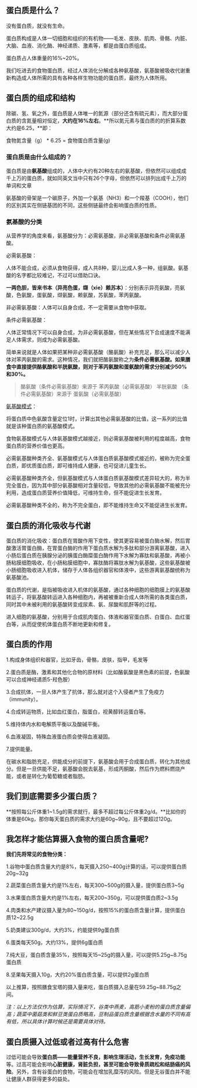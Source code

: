 ## **蛋白质是什么？**

没有蛋白质，就没有生命。

蛋白质构成是人体一切细胞和组织的有机物——毛发、皮肤、肌肉、骨骼、内脏、大脑、血液、消化酶、神经递质、激素等，都是由蛋白质组成。

蛋白质占人体重量的16%~20%。

我们吃进去的食物蛋白质，经过人体消化分解成各种氨基酸，氨基酸被吸收代谢重新构造成人体所需的具有各种各样生物功能的蛋白质，最终为人体所用。

## **蛋白质的组成和结构**

除碳、氢、氧之外，蛋白质是人体唯一的氮源（部分还含有硫元素），而大部分蛋白质的含氮量相对恒定，**大约在16%左右**。**所以氮元素与蛋白质的的折算系数大约是6.25，**即：

食物氮含量（g） * 6.25 = 食物蛋白质含量(g)

### **蛋白质是由什么组成的？**

蛋白质是由**氨基酸**组成的，人体中大约有20种左右的氨基酸，但依然可以组成成千上万的蛋白质，就如同英文当中只有26个字母，但依然可以排列出成千上万的单词和文章

氨基酸的骨架是一个碳原子，外加一个氨基（NH3）和一个羧基（COOH），他们的区别其实在侧链基团的不同，这些侧链最终会影响蛋白质的性质。

### **氨基酸的分类**

从营养学的角度来看，氨基酸分为：必需氨基酸，非必需氨基酸和条件必需氨基酸。

必需氨基酸：

人体不能合成，必须从食物获得，成人共8种，婴儿比成人多一种，组氨酸。氨基酸的名字都比较难记，不过可以借助口诀。

**一两色胆，皆来书本（异亮色蛋，缬（xie）赖苏本）**：分别表示异亮氨酸，亮氨酸，色氨酸，蛋氨酸，缬氨酸，赖氨酸，苏氨酸，苯丙氨酸。

非必需氨基酸：人体可以自身合成，不一定需要从食物中获取。

条件必需氨基酸：

人体正常情况下可以自身合成，为非必需氨基酸，但在某些情况下合成速度不能满足人体需求，则成为必需氨基酸。

简单来说就是人体如果把某种非必需氨基酸（酪氨酸）补充充足，那么可以减少人体对苯丙氨酸的需求。这种情况，我们就把酪氨酸称之为**条件必需氨基酸。如果膳食中直接提供酪氨酸和半胱氨酸，则对于苯丙氨酸和蛋氨酸的需求分别减少50%和30%。**

> 酪氨酸（条件必需氨基酸）来源于 苯丙氨酸（必需氨基酸）
> 半胱氨酸 （条件必需氨基酸）来源于 蛋氨酸（必需氨基酸）

[氨基酸模式](https://baike.baidu.com/item/%E6%B0%A8%E5%9F%BA%E9%85%B8%E6%A8%A1%E5%BC%8F/2037714?fr=ge_ala)：

将蛋白质中色氨酸含量定位1时，计算出其他必需氨基酸的比值，这一系列的比值就是该种蛋白质的氨基酸模式。

食物氨基酸模式与人体氨基酸模式越接近，则必需氨基酸被利用的程度越高，食物蛋白质的营养价值也更高。

必需氨基酸种类齐全、氨基酸模式与人体蛋白质氨基酸模式接近的，被称为完全蛋白质，即优质蛋白质，即可维持成人健康，也可促进儿童生长。

必需氨基酸种类齐全，但氨基酸模式与人体蛋白质氨基酸模式差异较大的，称为半完全蛋白，因为其中部分氨基酸相对含量较低，导致其他的必需氨基酸不能被充分利用，造成蛋白质营养价值降低，可维持生命，但不能促进生长发育。

必需氨基酸种类不全的，称为不完全蛋白，即不能维持生命又不能促进生长发育。

## **蛋白质的消化吸收与代谢**

蛋白质的消化吸收：蛋白质在胃酸作用下变性，使其更容易被蛋白酶水解，然后胃酸激活胃蛋白酶，在胃蛋白酶的作用下蛋白质水解为多肽和部分游离氨基酸，进入小肠后蛋白质在胰腺分泌的胰蛋白酶糜蛋白酶作用下水解为寡肽和氨基酸，再被小肠粘膜细胞吸收，在小肠粘膜细胞中，寡肽酶将寡肽水解为氨基酸，这些氨基酸被小肠细胞吸收进入机体，储存于人体各组织器官和体液中，这些游离氨基酸统称为氨基酸池。

蛋白质的代谢，是指被吸收进入机体的氨基酸，通过各种细胞的细胞膜上的氨基酸转运子，将氨基酸转运进入各种细胞内，再被被重新合成人体所需的各类蛋白质，同时其中未被利用的氨基酸转变成尿素、氨、尿酸和肌酐等的过程。

进入细胞的氨基酸，分别用于合成肌肉蛋白、体液和器官蛋白质、白蛋白、血红蛋白等，从而促使机体蛋白质不断地更新和修复。

## 蛋白质的作用

1.构成身体组织和器官，比如牙齿，骨骼，皮肤，指甲，毛发等

2.蛋白质是酶，激素和其他化合物的原材料（比如酪氨酸是黑色素的前提，色氨酸可以合成神经递质5-羟色胺）

3.合成抗体，一旦人体产生了抗体，那么就对这个入侵者产生了免疫力（immunity）。

4.合成转运物质，比如血红蛋白，脂蛋白，视黄醇转运蛋白等。

5.维持体内水和电解质平衡以及酸碱平衡。

6.血液凝固，特殊血液蛋白质会使得血液凝固。

7.提供能量。

在碳水和脂肪充足，供能成分的前提下，氨基酸会用于合成蛋白质，转化为其他成分。但是一旦供能不足，氨基酸会脱去氨基，形成丙酮酸，然后作为燃料燃烧产能，或者是转化为葡萄糖或者脂肪。

## 我们到底需要多少蛋白质？

**按照每公斤体重1~1.5g的需求就行，最多不超过每公斤体重2g/d。**比如你的体重是60kg，那你每天蛋白质的需求大约是60g~90g，且不要超过120g。

## **我怎样才能估算摄入食物的蛋白质含量呢?**

**我们先将常见的食物分类：**

1.谷物中蛋白质含量大约是8%，每天摄入250~400g计算的话，可以提供蛋白质20g~32g

2.蔬菜蛋白质含量大约是1%左右，每天300~500g的摄入量，提供蛋白质3~5g

3.水果蛋白质含量大约是1%左右，每天200~350g，可以提供蛋白质2~3.5g

4.肉类和水产建议摄入量为80~150g/d，按照15%的蛋白质含量计算，提供蛋白质12~22.5g

5.奶类建议300g/d，大约3%，约能提供9g蛋白质

6.蛋类每天50g，大约13%，提供6g蛋白质

7.纯大豆，蛋白质含量35%，按照每天15~25g的摄入量，可以提供5.25g~8.75g蛋白质

8.坚果每天摄入10g，大约20%蛋白质含量，可以提供2g蛋白质

以上推算，按照膳食宝塔的摄入量来吃，蛋白质摄入总量在59.25g~88.75g之间。

*注：以上方法仅作为估算，实际情况下，谷类中燕麦，高筋小麦粉的蛋白质含量偏高；蔬菜中菌菇类和鲜豆类蛋白质略高，豆制品蛋白质含量根据含水量的不同有高有低，所以具体计算时候还是需要具体对待。*

## 蛋白质摄入过低或者过高有什么危害

过低可能会导致**蛋白质——能量营养不良，影响生理活动，生长发育，免疫功能**等。过高可能会影响**心脏健康，肾脏负担，甚至可能会导致骨质疏松和结肠癌的风险**。另外，含有谷蛋白的食物，可能会在增加乳糜泻的风险。但是无谷蛋白并不能让健康人群获得更多的益处。